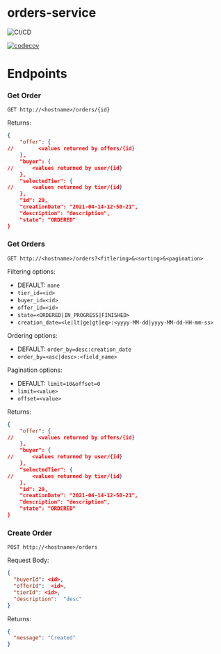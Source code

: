 # orders-service

![CI/CD](https://github.com/ProgramowanieZespoloweIS2021/orders-service/actions/workflows/ci.yml/badge.svg)

[![codecov](https://codecov.io/gh/ProgramowanieZespoloweIS2021/orders-service/branch/main/graph/badge.svg?token=O0MYevLF8p)](https://codecov.io/gh/ProgramowanieZespoloweIS2021/orders-service)


# Endpoints

### Get Order

`GET http://<hostname>/orders/{id}`

Returns:

```json
{
    "offer": {
//        <values returned by offers/{id}
    },
    "buyer": {
//      <values returned by user/{id}
    },
    "selectedTier": {
//      <values returned by tier/{id}
    },
    "id": 29,
    "creationDate": "2021-04-14-12-50-21",
    "description": "description",
    "state": "ORDERED"
}
```

### Get Orders

`GET http://<hostname>/orders?<fitlering>&<sorting>&<pagination>`

Filtering options: 
- DEFAULT: `none`
- `tier_id=<id>`
- `buyer_id=<id>`
- `offer_id=<id>`
- `state=<ORDERED|IN_PROGRESS|FINISHED>`
- `creation_date=<le|lt|ge|gt|eq>:<yyyy-MM-dd|yyyy-MM-dd-HH-mm-ss>`

Ordering options:
- DEFAULT: `order_by=desc:creation_date`
- `order_by=<asc|desc>:<field_name>`

Pagination options:
- DEFAULT: `limit=10&offset=0`
- `limit=<value>`
- `offset=<value>`

Returns:

```json
{
    "offer": {
//        <values returned by offers/{id}
    },
    "buyer": {
//      <values returned by user/{id}
    },
    "selectedTier": {
//      <values returned by tier/{id}
    },
    "id": 29,
    "creationDate": "2021-04-14-12-50-21",
    "description": "description",
    "state": "ORDERED"
}
```


### Create Order

`POST http://<hostname>/orders`

Request Body:
```json
{
  "buyerId": <id>,
  "offerId":  <id>,
  "tierId": <id>,
  "description":  "desc"
}
```

Returns:
```json
{
  "message": "Created"
}
```